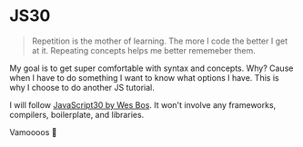 # JS30

> Repetition is the mother of learning. The more I code the better I get at it. Repeating concepts helps me better rememeber them.

My goal is to get super comfortable with syntax and concepts. Why? Cause when I have to do something I want to know what options I have. This is why I choose to do another JS tutorial.

I will follow [JavaScript30 by Wes Bos](https://javascript30.com/). It won't involve any frameworks, compilers, boilerplate, and libraries.

Vamoooos 💃
